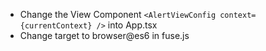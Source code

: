 - Change the View Component
   `<AlertViewConfig context={currentContext} />` into App.tsx
- Change target to browser@es6 in fuse.js